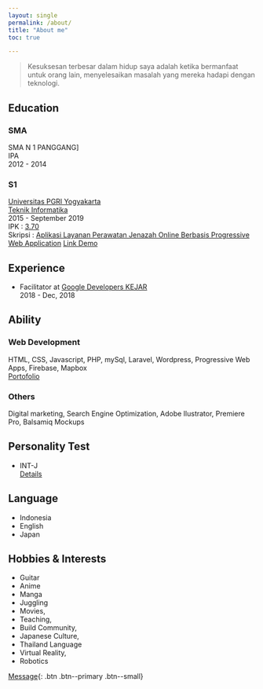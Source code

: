 ```yaml
---
layout: single
permalink: /about/
title: "About me"
toc: true

---
```


> Kesuksesan terbesar dalam hidup saya adalah ketika bermanfaat untuk orang lain, 
menyelesaikan masalah yang mereka hadapi dengan teknologi.

## Education
### SMA 
SMA N 1 PANGGANG]  
IPA  
2012 - 2014 

### S1 
[Universitas PGRI Yogyakarta](http://upy.ac.id/)  
[Teknik Informatika](http://ft.upy.ac.id/)  
2015 - September 2019  
IPK : [3.70](http://transkrip.upy.ac.id/)  
Skripsi : [Aplikasi Layanan Perawatan Jenazah Online Berbasis Progressive Web Application](kremasiapp.firebaseapp.com)
[Link Demo](kremasiapp.firebaseapp.com)

## Experience
- Facilitator at [Google Developers KEJAR]()    
2018 - Dec, 2018

## Ability
### Web Development
HTML, CSS, Javascript, PHP, mySql, Laravel, Wordpress, Progressive Web Apps, Firebase, Mapbox  
[Portofolio](link)


### Others
Digital marketing, Search Engine Optimization, Adobe Ilustrator, Premiere Pro, Balsamiq Mockups


## Personality Test
- INT-J  
[Details](https://www.16personalities.com/profiles/c7281c7f1d5f5)

## Language
- Indonesia
- English
- Japan

## Hobbies & Interests
- Guitar
- Anime
- Manga
- Juggling
- Movies,
- Teaching, 
- Build Community, 
- Japanese Culture,
- Thailand Language 
- Virtual Reality,
- Robotics


[Message](#link){: .btn .btn--primary .btn--small}